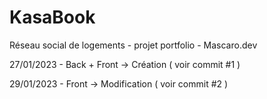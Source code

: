# KasaBook
 Réseau social de logements - projet portfolio - Mascaro.dev

27/01/2023 - Back + Front -> Création ( voir commit #1 )

29/01/2023 - Front -> Modification ( voir commit #2 )

